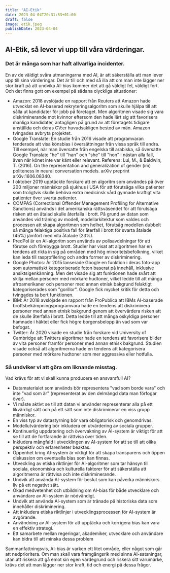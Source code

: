 ```yaml
---
title: "AI-Etik"
date: 2023-04-04T20:31:53+01:00
draft: false
image: etik.jpeg
publishDate: 2023-04-04
---
```


## AI-Etik, så lever vi upp till våra värderingar.

### Det är många som har haft allvarliga incidenter.

En av de väldigt svåra utmaningarna med AI, är att säkerställa att man lever upp till sina värderingar. Det är till och med så illa att om man inte lägger ner stor kraft på att undvika AI-bias kommer det att gå väldigt fel, väldigt fort. Och det finns gott om exempel på sådana olyckliga situationer:

 * Amazon: 2018 avslöjade en rapport från Reuters att Amazon hade utvecklat en AI-baserad rekryteringsalgoritm som skulle hjälpa till att sålla ut kandidater för jobb på företaget. Men algoritmen visade sig vara diskriminerande mot kvinnor eftersom den hade lärt sig att favorisera manliga kandidater, antagligen på grund av att företagets tidigare anställda och deras CV:er huvudsakligen bestod av män. Amazon tvingades avbryta projektet.
 * Google Translate: En studie från 2016 visade att programvaran tenderade att visa könsbias i översättningar från vissa språk till andra. Till exempel, när man översatte från engelska till arabiska, så översatte Google Translate "he" till "han" och "she" till "hon" i nästan alla fall, även när könet inte var känt eller relevant. Referens: Lui, M., & Baldwin, T. (2016). On the representation and generalization of gender (im) politeness in neural conversation models. arXiv preprint arXiv:1606.08340.
 * I oktober 2019 upptäckte forskare att en algoritm som användes på över 200 miljoner människor på sjukhus i USA för att förutsäga vilka patienter som troligtvis skulle behöva extra medicinsk vård gynnade kraftigt vita patienter över svarta patienter.
 * COMPAS (Correctional Offender Management Profiling for Alternative Sanctions)  används i det amerikanska rättsväsendet för att förutsäga risken att en åtalad skulle återfalla i brott. På grund av datan som användes vid träning av modell, modellarkitektur som valdes och processen att skapa algoritmen som helhet, förutsåg modellen dubbelt så många felaktiga positiva fall för återfall i brott för svarta åtalade (45%) jämfört med vita åtalade (23%).
 * PredPol är en AI-algoritm som används av polisavdelningar för att förutse och förebygga brott. Studier har visat att algoritmen har en tendens att rikta in sig på områden med hög minoritetsbefolkning, vilket kan leda till rasprofilering och andra former av diskriminering. 
 * Google Photos: År 2015 lanserade Google en funktion i deras foto-app som automatiskt kategoriserade foton baserat på innehåll, inklusive ansiktsigenkänning. Men det visade sig att funktionen hade svårt att skilja mellan personer med mörkare hudtoner, vilket ledde till att många afroamerikaner och personer med annan etnisk bakgrund felaktigt kategoriserades som "gorillor". Google fick mycket kritik för detta och tvingades ta bort funktionen.
 * IBM: År 2018 avslöjade en rapport från ProPublica att IBMs AI-baserade brottsbekämpningsprogramvara hade en tendens att diskriminera personer med annan etnisk bakgrund genom att övervärdera risken att de skulle återfalla i brott. Detta ledde till att många oskyldiga personer hamnade i häktet eller fick högre borgensbelopp än vad som var befogat.
 * Twitter: År 2020 visade en studie från forskare vid University of Cambridge att Twitters algoritmer hade en tendens att favorisera bilder av vita personer framför personer med annan etnisk bakgrund. Studien visade också att algoritmerna hade en tendens att kategorisera personer med mörkare hudtoner som mer aggressiva eller hotfulla.


### Så undviker vi att göra om liknande misstag.

Vad krävs för att vi skall kunna producera en ansvarsfull AI?

 * Datamaterialet som används bör representera "vad som borde vara" och inte "vad som är" (representerat av den delmängd data man förfogar över).
 * Vi måste aktivt se till att datan vi använder representerar alla på ett likvärdigt sätt och på ett sätt som inte diskriminerar en viss grupp människor.
 * En viss typ av datastyrning bör vara obligatorisk och genomdrivas.
 * Modellutvärdering bör inkludera en utvärdering av sociala grupper.
 * Kontinuerlig uppdatering och övervakning av AI-system är viktigt för att se till att de fortfarande är rättvisa över tiden.
 * Inkludera mångfald i utvecklingen av AI-system för att se till att olika perspektiv och erfarenheter beaktas.
 * Öppenhet kring AI-system är viktigt för att skapa transparens och öppen diskussion om eventuella bias som kan finnas.
 * Utveckling av etiska riktlinjer för AI-algoritmer som tar hänsyn till sociala, ekonomiska och kulturella faktorer för att säkerställa att algoritmerna är rättvisa och inte diskriminerande.
 * Undvik att använda AI-system för beslut som kan påverka människors liv på ett negativt sätt.
 * Ökad medvetenhet och utbildning om AI-bias för både utvecklare och användare av AI-system är nödvändigt.
 * Undvik att använda AI-system som är tränade på historiska data som innehåller diskriminering.
 * Att inkludera etiska riktlinjer i utvecklingsprocessen för AI-system är avgörande.
 * Användning av AI-system för att upptäcka och korrigera bias kan vara en effektiv strategi.
 * Ett samarbete mellan regeringar, akademiker, utvecklare och användare kan bidra till att minska dessa problem

Sammanfattningsvis, AI-bias är varken ett litet område, eller något som går att nedprioritera. Om man skall vara framgångsrik med sinna AI-satsningar, utan att riskera att gå emot sin egen värdegrund och riskera sitt varumärke, krävs det att man lägger ner stor kraft, tid och energi på dessa frågor. 

